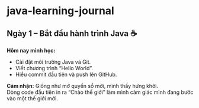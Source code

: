 # java-learning-journal

## Ngày 1 – Bắt đầu hành trình Java ☕
**Hôm nay mình học:**
- Cài đặt môi trường Java và Git.
- Viết chương trình “Hello World”.
- Hiểu commit đầu tiên và push lên GitHub.

**Cảm nhận:**
Giống như mở quyển sổ mới, mình thấy hứng khởi.  
Dòng code đầu tiên in ra “Chào thế giới” làm mình cảm giác mình đang bước vào một thế giới mới.
